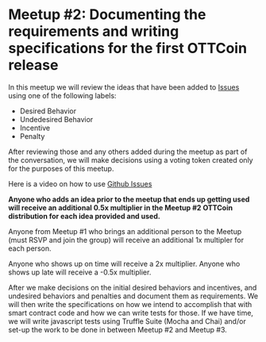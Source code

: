# Meetup #2: Documenting the requirements and writing specifications for the first OTTCoin release

In this meetup we will review the ideas that have been added to [Issues](https://github.com/marleymarl/ottawa-blockchain-developers-meetup/issues) using one of the following labels: 

- Desired Behavior
- Undedesired Behavior
- Incentive
- Penalty

After reviewing those and any others added during the meetup as part of the conversation, we will make decisions using a voting token created only for the purposes of this meetup. 

Here is a video on how to use [Github Issues](https://www.youtube.com/watch?v=YshvUGgF_3o)

**Anyone who adds an idea prior to the meetup that ends up getting used will receive an additional 0.5x multiplier in the Meetup #2 OTTCoin distribution for each idea provided and used.**

Anyone from Meetup #1 who brings an additional person to the Meetup (must RSVP and join the group) will receive an additional 1x multipler for each person. 

Anyone who shows up on time will receive a 2x multiplier. Anyone who shows up late will receive a -0.5x multiplier. 

After we make decisions on the initial desired behaviors and incentives, and undesired behaviors and penalties and document them as requirements. We will then write the specifications on how we intend to accomplish that with smart contract code and how we can write tests for those. If we have time, we will write javascript tests using Truffle Suite (Mocha and Chai) and/or set-up the work to be done in between Meetup #2 and Meetup #3. 